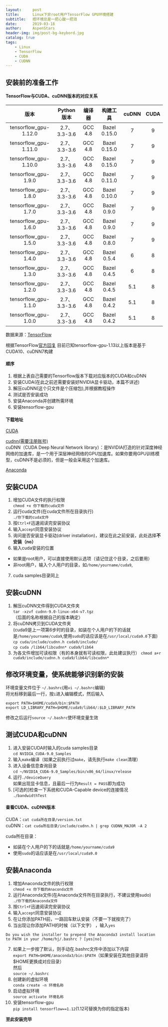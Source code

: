 ```yaml
---
layout:     post
title:      Linux下非root用户TensorFlow GPU环境搭建
subtitle:   搭环境总是一把心酸一把泪
date:       2019-03-18
author:     AspenStars
header-img: img/post-bg-keybord.jpg
catalog: true
tags:
    - Linux
    - TensorFlow
    - CUDA
    - CUDNN
---
```


## 安装前的准备工作

#### TensorFlow与CUDA、cuDNN版本的对应关系

 | 版本 | Python 版本 | 编译器 | 构建工具 | cuDNN | CUDA |
 | :---: | :---: | :---: | :---: | :---: | :---: |
tensorflow_gpu-1.12.0 | 2.7、3.3-3.6 | GCC 4.8 | Bazel 0.15.0 | 7 | 9
tensorflow_gpu-1.11.0 | 2.7、3.3-3.6 | GCC 4.8 | Bazel 0.15.0 | 7 | 9
tensorflow_gpu-1.10.0 | 2.7、3.3-3.6 | GCC 4.8 | Bazel 0.15.0 | 7 | 9
tensorflow_gpu-1.9.0 | 2.7、3.3-3.6 | GCC 4.8 | Bazel 0.11.0 | 7 | 9
tensorflow_gpu-1.8.0 | 2.7、3.3-3.6 | GCC 4.8 | Bazel 0.10.0 | 7 | 9
tensorflow_gpu-1.7.0 | 2.7、3.3-3.6 | GCC 4.8 | Bazel 0.9.0 | 7 | 9
tensorflow_gpu-1.6.0 | 2.7、3.3-3.6 | GCC 4.8 | Bazel 0.9.0 | 7 | 9
tensorflow_gpu-1.5.0 | 2.7、3.3-3.6 | GCC 4.8 | Bazel 0.8.0 | 7 | 9
tensorflow_gpu-1.4.0 | 2.7、3.3-3.6 | GCC 4.8 | Bazel 0.5.4 | 6 | 8
tensorflow_gpu-1.3.0 | 2.7、3.3-3.6 | GCC 4.8 | Bazel 0.4.5 | 6 | 8
tensorflow_gpu-1.2.0 | 2.7、3.3-3.6 | GCC 4.8 | Bazel 0.4.5 | 5.1 | 8
tensorflow_gpu-1.1.0 | 2.7、3.3-3.6 | GCC 4.8 | Bazel 0.4.2 | 5.1 | 8
tensorflow_gpu-1.0.0 | 2.7、3.3-3.6 | GCC 4.8 | Bazel 0.4.2 | 5.1 | 8

数据来源：[TensorFlow](https://www.tensorflow.org/install/source#linux)

根据TensorFlow[官方回复](https://github.com/tensorflow/tensorflow/issues/26182#issuecomment-467986463) 目前已知tensorflow-gpu-1.13以上版本是基于CUDA10、cuDNN7构建

#### 顺序

1. 根据上表自己需要的Tensorflow版本下载对应版本的CUDA和cuDNN
2. 安装CUDA(在此之前还需要安装好NVIDIA显卡驱动，本篇不详述)
3. 解压cuDNN(这个只文件是个压缩包),并根据教程操作
4. 测试是否安装成功
5. 安装Anaconda并创建所需环境
6. 安装tensorflow-gpu

#### 下载地址

[CUDA](https://developer.nvidia.com/cuda-toolkit-archive)

[cudnn(需要注册账号)](https://developer.nvidia.com/cudnn)  
cuDNN（CUDA Deep Neural Network library）：是NVIDIA打造的针对深度神经网络的加速库，是一个用于深层神经网络的GPU加速库。如果你要用GPU训练模型，cuDNN不是必须的，但是一般会采用这个加速库。

[Anaconda](https://repo.anaconda.com/archive/)

## 安装CUDA

1. 增加CUDA文件的执行权限  
`chmod +x 你下载的cuda文件`
2. 运行cuda文件(在cuda文件所在目录执行)  
`./你下载的cuda文件`
3. 按`Ctrl+F`迅速阅读完安装协议
4. 输入`accept`同意安装协议
5. 询问是否安装显卡驱动(driver installation)，建议在此之前安装，此处选择**不安装（no）** 
6. 输入cuda安装的位置
  - 如果是root用户，可以直接使用默认选项（请记住这个目录，之后要用）
  - 非root用户，输入个人用户的目录，如`/home/yourname/cuda9`,
7. cuda samples目录同上

## 安装cuDNN

1. 解压cuDNN文件得到CUDA文件夹  
`tar -xzvf cudnn-9.0-linux-x64-v7.tgz`（后面的名称根据自己的版本确定）
2. 将cuDNN拷贝到CUDA文件夹  
(cuda9是上一项第6步时的目录，如装在个人用户的下的话就是`/home/yourname/cuda9`,使用`sudo`的话应该是在`/usr/local/cuda9.0`下面)  
`cp cuda/include/cudnn.h cuda9/include/`  
`cp cuda /lib64/libcudnn* cuda9/lib64 `
3. 为各文件增加可读权限（有的本身就有可读权限，此处建议执行）
`chmod a+r cuda9/include/cudnn.h cuda9/lib64/libcudnn* `

## 修改环境变量，使系统能够识别新的安装

环境变量文件位于 `~/.bashrc`(用`vi ~/.bashrc`编辑)   
将光标移到最后一行，按`i`进入编辑模式，然后输入  
```
export PATH=$HOME/cuda9/bin:$PATH
export LD_LIBRARY_PATH=$HOME/cuda9/lib64/:$LD_LIBRARY_PATH
```

修改之后运行`source ~/.bashrc`使环境变量生效

## 测试CUDA和cuDNN

1. 进入安装CUDA时输入的cuda samples目录  
`cd NVIDIA_CUDA-9.0_Samples`
2. 输入`make`编译（如果之前执行过`make`，请先执行`make clean`清理）
3. 进入设备信息查询目录  
`cd ~/NVIDIA_CUDA-9.0_Samples/bin/x86_64/linux/release`
4. 运行` ./deviceQuery `  
如果出现显卡信息，且最后一行为`Result = PASS`即为成功
5. [可选的]检查一下系统和CUDA-Capable device的连接情况  
`./bandwidthTest`

#### 查看CUDA、cuDNN版本

CUDA：`cat cuda所在目录/version.txt`  
cuDNN：`cat cuda所在目录/include/cudnn.h | grep CUDNN_MAJOR -A 2`

cuda所在目录：
- 如装在个人用户的下的话就是`/home/yourname/cuda9`
- 使用`sudo`的话应该是在`/usr/local/cuda9.0`

## 安装Anaconda

1. 增加Anaconda文件的执行权限  
`chmod +x 你下载的Anaconda文件`
2. 运行Anaconda文件(在Anaconda文件所在目录执行，不建议使用sudo)  
`./你下载的Anaconda文件`
3. 按`Ctrl+F`迅速阅读完安装协议
4. 输入`accept`同意安装协议
5. 在让你添加PATH前，一路回车默认安装（不要一下就按完了）
6. 当出现让你添加PATH的时候（以下文字） ，输入`yes` 
```
Do you wish the installer to prepend the Anaconda3 install location
to PATH in your /home/hj/.bashrc ? [yes|no]
```
7. 如果上一步按了默认，则手动在.bashrc文件中添加以下内容  
`export PATH=$HOME/anaconda3/bin:$PATH`（如果安装在其他目录请将$HOME更换成对应目录）  
然后  
`source ~/.bashrc`
8. 创建新的虚拟环境  
`conda create -n 环境名称`
9. 启动虚拟环境  
`source activate 环境名称`
10. 安装tensorflow-gpu  
`pip install tensorflow==1.12`(1.12可替换为你的指定版本)

**至此安装完毕**